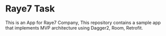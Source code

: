 # Raye7 Task

This is an App for Raye7 Company, 
This repository contains a sample app that implements MVP architecture using Dagger2, Room, Retrofit.
